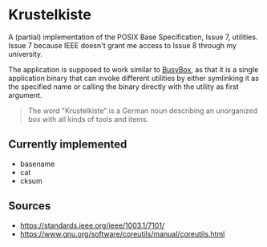 # Krustelkiste

A (partial) implementation of the POSIX Base Specification, Issue 7, utilities. Issue 7 because IEEE doesn't grant me access to Issue 8 through my university.

The application is supposed to work similar to [BusyBox](https://busybox.net), as that it is a single application binary that can invoke different utilities by either symlinking it as the specified name or calling the binary directly with the utility as first argument.

> The word "Krustelkiste" is a German noun describing an unorganized box with all kinds of tools and items.

## Currently implemented
- basename
- cat
- cksum

## Sources
- https://standards.ieee.org/ieee/1003.1/7101/
- https://www.gnu.org/software/coreutils/manual/coreutils.html
